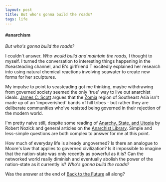 ```yaml
---
layout: post
title: But who's gonna build the roads?
tags: life
---
```


#### #anarchism

_But who's gonna build the roads?_

I couldn't answer. _Who would build and maintain the roads,_ I thought to myself. I turned the conversation to interesting things happening in the #seasteading channel, and B's girlfriend T excitedly explained her research into using natural chemical reactions involving seawater to create new forms for her sculptures.

My impulse to point to seasteading got me thinking, maybe withdrawing from governed society seemed the only 'true' way to live out anarchist ideals. [James C. Scott](https://en.wikipedia.org/wiki/The_Art_of_Not_Being_Governed) argues that the [Zomia](https://forwhattheywereweare.wordpress.com/2011/01/20/zomia-and-the-rivers-of-se-asia/) region of Southeast Asia isn't made up of an 'impoverished' bands of hill tribes - but rather they are deliberate communities who've resisted being governed in their rejection of the modern world.

I'm pretty naive still, despite some reading of [Anarchy, State, and Utopia](https://en.wikipedia.org/wiki/Anarchy,_State,_and_Utopia) by Robert Nozick and general articles on the [Anarchist Library](https://theanarchistlibrary.org/library/bob-black-anarchy-101). Simple and less-simple questions are both complex to answer for me at this point.

How much of everyday life is already ungoverned? Is there an analogue to Moore's law that applies to governed civilization? Is it impossible to imagine that the nation-state was only recently as powerful as it is? Can the networked world really diminish and eventually abolish the power of the nation-state as it currently is? _Who's gonna build the roads?_

Was the answer at the end of [Back to the Future](https://www.youtube.com/watch?v=874ZbBlO87w) all along? 

